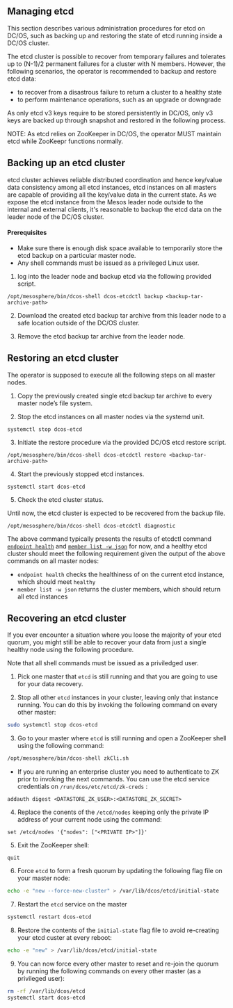 ## Managing etcd

This section describes various administration procedures for etcd on DC/OS, such as backing up and restoring the state of etcd running inside a DC/OS cluster.

The etcd cluster is possible to recover from temporary failures and tolerates up to (N-1)/2 permanent failures for a cluster with N members. However, the following scenarios, the operator is recommended to backup and restore etcd data:
- to recover from a disastrous failure to return a cluster to a healthy state
- to perform maintenance operations, such as an upgrade or downgrade

As only etcd v3 keys require to be stored persistently in DC/OS, only v3 keys are backed up through snapshot and restored in the following process.

NOTE: As etcd relies on ZooKeeper in DC/OS, the operator MUST maintain etcd while ZooKeepr functions normally.

## Backing up an etcd cluster

etcd cluster achieves reliable distributed coordination and hence key/value data consistency among all etcd instances, etcd instances on all masters are capable of providing all the key/value data in the current state. As we expose the etcd instance from the Mesos leader node outside to the internal and external clients, it's reasonable to backup the etcd data on the leader node of the DC/OS cluster.

#### Prerequisites

- Make sure there is enough disk space available to temporarily store the etcd backup on a particular master node.
- Any shell commands must be issued as a privileged Linux user.

1. log into the leader node and backup etcd via the following provided script.

`/opt/mesosphere/bin/dcos-shell dcos-etcdctl backup <backup-tar-archive-path>`

2. Download the created etcd backup tar archive from this leader node to a safe location outside of the DC/OS cluster.

3. Remove the etcd backup tar archive from the leader node.

## Restoring an etcd cluster 

The operator is supposed to execute all the following steps on all master nodes.

1. Copy the previously created single etcd backup tar archive to every master node’s file system.

2. Stop the etcd instances on all master nodes via the systemd unit.

`systemctl stop dcos-etcd`

3. Initiate the restore procedure via the provided DC/OS etcd restore script.

`/opt/mesosphere/bin/dcos-shell dcos-etcdctl restore <backup-tar-archive-path>`

4. Start the previously stopped etcd instances.

`systemctl start dcos-etcd`

5. Check the etcd cluster status.

Until now, the etcd cluster is expected to be recovered from the backup file.

`/opt/mesosphere/bin/dcos-shell dcos-etcdctl diagnostic`

The above command typically presents the results of etcdctl command [`endpoint health`](https://github.com/etcd-io/etcd/tree/master/etcdctl#endpoint-health) and [`member list -w json`](https://github.com/etcd-io/etcd/tree/master/etcdctl#member-list) for now, and a healthy etcd cluster should meet the following requirement given the output of the above commands on all master nodes:

- `endpoint health` checks the healthiness of on the current etcd instance, which should meet `healthy` 
- `member list -w json` returns the cluster members, which should return all etcd instances

## Recovering an etcd cluster

If you ever encounter a situation where you loose the majority of your etcd quorum, you might still be able to recover your data from just a single healthy node using the following procedure. 

Note that all shell commands must be issued as a priviledged user.

1. Pick one master that `etcd` is still running and that you are going to use for your data recovery.

2. Stop all other `etcd` instances in your cluster, leaving only that instance running. You can do this by invoking the following command on every other master:
  ```sh
  sudo systemctl stop dcos-etcd
  ```

3. Go to your master where `etcd` is still running and open a ZooKeeper shell using the following command:
  ```sh
  /opt/mesosphere/bin/dcos-shell zkCli.sh
  ```

  * If you are running an enterprise cluster you need to authenticate to ZK prior to invoking the next commands. You can use the etcd service credentials on `/run/dcos/etc/etcd/zk-creds` :
  ```
  addauth digest <DATASTORE_ZK_USER>:<DATASTORE_ZK_SECRET>
  ```

4. Replace the conents of the `/etcd/nodes` keeping only the private IP address of your current node using the command:
  ```
  set /etcd/nodes '{"nodes": ["<PRIVATE IP>"]}'
  ```

5. Exit the ZooKeeper shell:
  ```
  quit
  ```

6. Force `etcd` to form a fresh quorum by updating the following flag file on your master node:
  ```sh
  echo -e "new --force-new-cluster" > /var/lib/dcos/etcd/initial-state
  ```

7. Restart the `etcd` service on the master
  ```sh
  systemctl restart dcos-etcd
  ```

8. Restore the contents of the `initial-state` flag file to avoid re-creating your etcd custer at every reboot:
  ```sh
  echo -e "new" > /var/lib/dcos/etcd/initial-state
  ```

9. You can now force every other master to reset and re-join the quorum by running the following commands on every other master (as a privileged user):
  ```sh
  rm -rf /var/lib/dcos/etcd
  systemctl start dcos-etcd
  ```
